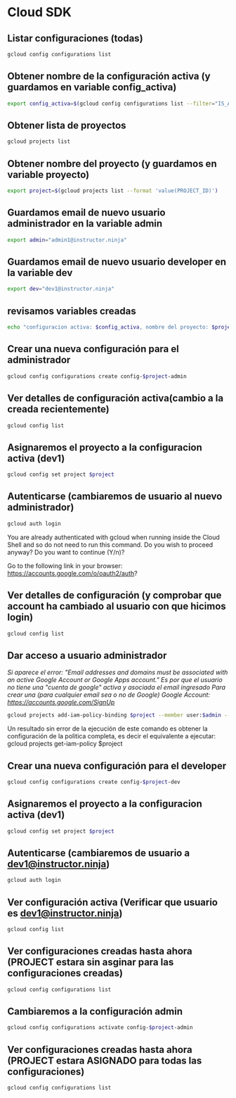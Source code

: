 # Cloud SDK

## Listar configuraciones (todas)
```bash
gcloud config configurations list
```

## Obtener nombre de la configuración activa (y guardamos en variable config_activa)
```bash
export config_activa=$(gcloud config configurations list --filter="IS_ACTIVE=True" --format 'value(NAME)')
```

## Obtener lista de proyectos
```bash
gcloud projects list
```

## Obtener nombre del proyecto (y guardamos en variable proyecto)
```bash
export project=$(gcloud projects list --format 'value(PROJECT_ID)')
```

## Guardamos email de nuevo usuario administrador en la variable admin
```bash
export admin="admin1@instructor.ninja"
```
## Guardamos email de nuevo usuario developer en la variable dev
```bash
export dev="dev1@instructor.ninja"
```

## revisamos variables creadas
```bash
echo "configuracion activa: $config_activa, nombre del proyecto: $project, nuevo usuario: $admin y nuevo developer: $dev"
```

## Crear una nueva configuración para el administrador
```bash
gcloud config configurations create config-$project-admin
```

## Ver detalles de configuración activa(cambio a la creada recientemente)
```bash
gcloud config list
```
## Asignaremos el proyecto a la configuracion activa (dev1)
```bash
gcloud config set project $project
```

## Autenticarse (cambiaremos de usuario al nuevo administrador)
```bash
gcloud auth login
```
You are already authenticated with gcloud when running
inside the Cloud Shell and so do not need to run this
command. Do you wish to proceed anyway?
Do you want to continue (Y/n)?

Go to the following link in your browser: https://accounts.google.com/o/oauth2/auth?

## Ver detalles de configuración (y comprobar que account ha cambiado al usuario con que hicimos login)
```bash
gcloud config list
```

## Dar acceso a usuario administrador
*Si aparece el error: "Email addresses and domains must be associated with an active Google Account or Google Apps account." Es por que el usuario no tiene una "cuenta de google" activa y asociada el email ingresado*
*Para crear una (para cualquier email sea o no de Google) Google Account: https://accounts.google.com/SignUp*
```bash
gcloud projects add-iam-policy-binding $project --member user:$admin --role roles/editor
```
Un resultado sin error de la ejecución de este comando es obtener la configuración de la politica completa, es decir el equivalente a ejecutar: gcloud projects get-iam-policy $project

## Crear una nueva configuración para el developer
```bash
gcloud config configurations create config-$project-dev
```
## Asignaremos el proyecto a la configuracion activa (dev1)
```bash
gcloud config set project $project
```

## Autenticarse (cambiaremos de usuario a dev1@instructor.ninja)
```bash
gcloud auth login
```

## Ver configuración activa (Verificar que usuario es dev1@instructor.ninja)
```bash
gcloud config list
```

## Ver configuraciones creadas hasta ahora (PROJECT estara sin asginar para las configuraciones creadas)
```bash
gcloud config configurations list
```

## Cambiaremos a la configuración admin
```bash
gcloud config configurations activate config-$project-admin
```

## Ver configuraciones creadas hasta ahora (PROJECT estara ASIGNADO para todas las configuraciones)
```bash
gcloud config configurations list
```

